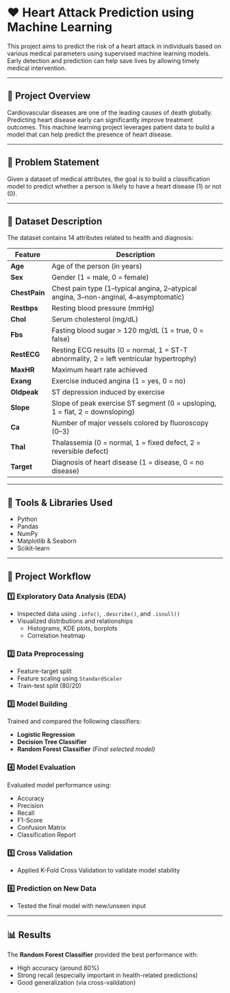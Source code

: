 # ❤️ Heart Attack Prediction using Machine Learning

This project aims to predict the risk of a heart attack in individuals based on various medical parameters using supervised machine learning models. Early detection and prediction can help save lives by allowing timely medical intervention.

---

## 📌 Project Overview

Cardiovascular diseases are one of the leading causes of death globally. Predicting heart disease early can significantly improve treatment outcomes. This machine learning project leverages patient data to build a model that can help predict the presence of heart disease.

---

## 🧠 Problem Statement

Given a dataset of medical attributes, the goal is to build a classification model to predict whether a person is likely to have a heart disease (1) or not (0).

---

## 📁 Dataset Description

The dataset contains 14 attributes related to health and diagnosis:

| Feature      | Description |
|--------------|-------------|
| **Age** | Age of the person (in years) |
| **Sex** | Gender (1 = male, 0 = female) |
| **ChestPain** | Chest pain type (1–typical angina, 2–atypical angina, 3–non-anginal, 4–asymptomatic) |
| **Restbps** | Resting blood pressure (mmHg) |
| **Chol** | Serum cholesterol (mg/dL) |
| **Fbs** | Fasting blood sugar > 120 mg/dL (1 = true, 0 = false) |
| **RestECG** | Resting ECG results (0 = normal, 1 = ST-T abnormality, 2 = left ventricular hypertrophy) |
| **MaxHR** | Maximum heart rate achieved |
| **Exang** | Exercise induced angina (1 = yes, 0 = no) |
| **Oldpeak** | ST depression induced by exercise |
| **Slope** | Slope of peak exercise ST segment (0 = upsloping, 1 = flat, 2 = downsloping) |
| **Ca** | Number of major vessels colored by fluoroscopy (0–3) |
| **Thal** | Thalassemia (0 = normal, 1 = fixed defect, 2 = reversible defect) |
| **Target** | Diagnosis of heart disease (1 = disease, 0 = no disease) |

---

## 🧰 Tools & Libraries Used

- Python
- Pandas
- NumPy
- Matplotlib & Seaborn
- Scikit-learn

---

## 🚀 Project Workflow

### 1️⃣ Exploratory Data Analysis (EDA)
- Inspected data using `.info()`, `.describe()`, and `.isnull()`
- Visualized distributions and relationships
  - Histograms, KDE plots, borplots
  - Correlation heatmap

### 2️⃣ Data Preprocessing
- Feature-target split
- Feature scaling using `StandardScaler`
- Train-test split (80/20)

### 3️⃣ Model Building
Trained and compared the following classifiers:
- **Logistic Regression**
- **Decision Tree Classifier**
- **Random Forest Classifier** *(Final selected model)*

### 4️⃣ Model Evaluation
Evaluated model performance using:
- Accuracy
- Precision
- Recall
- F1-Score
- Confusion Matrix
- Classification Report

### 5️⃣ Cross Validation
- Applied K-Fold Cross Validation to validate model stability

### 6️⃣ Prediction on New Data
- Tested the final model with new/unseen input

---

## 📊 Results

The **Random Forest Classifier** provided the best performance with:
- High accuracy (around 80%)
- Strong recall (especially important in health-related predictions)
- Good generalization (via cross-validation)
